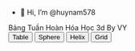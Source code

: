 - 👋 Hi, I’m @huynam578
<!DOCTYPE html>
<html lang="en" >
<head>
  <meta charset="UTF-8">
  <title>CodePen - Periodic Table of Elements</title>
  <link rel="stylesheet" href="./style.css">
</head>
<body>
<!-- partial:index.partial.html -->
<div id="container"></div>
<div id="info">Bảng Tuần Hoàn Hóa Học 3d By VY</div>
<div id="menu">
<button id="table">Table</button>
<button id="sphere">Sphere</button>
<button id="helix">Helix</button>
<button id="grid">Grid</button>
</div>
<!-- partial -->
  <script src='https://cdnjs.cloudflare.com/ajax/libs/three.js/r67/three.min.js'></script><script  src="./script.js"></script>

</body>
</html>
